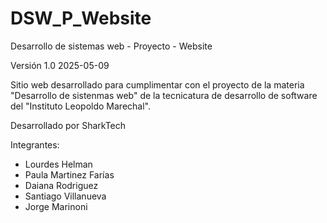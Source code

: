 # DSW_P_Website
Desarrollo de sistemas web - Proyecto - Website

Versión 1.0
2025-05-09

Sitio web desarrollado para cumplimentar con el proyecto de la materia "Desarrollo de sistenmas web" de la tecnicatura de desarrollo de software del "Instituto Leopoldo Marechal".

Desarrollado por SharkTech

Integrantes:        
* Lourdes Helman
* Paula Martinez Farías
* Daiana Rodriguez       
* Santiago Villanueva       
* Jorge Marinoni
